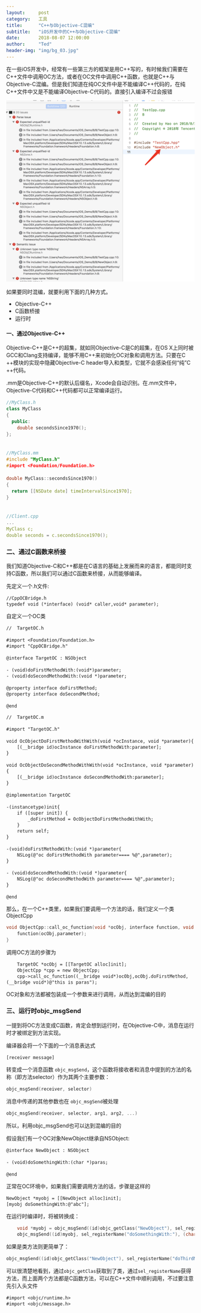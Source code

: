 ```yaml
---
layout:     post
category:   工具
title:      "C++与Objective-C混编"
subtitle:   "iOS开发中的C++与Objective-C混编"
date:       2018-08-07 12:00:00
author:     "Ted"
header-img: "img/bg_03.jpg"
---
```


在一些iOS开发中，经常有一些第三方的框架是用C++写的，有时候我们需要在C++文件中调用OC方法，或者在OC文件中调用C++函数，也就是C++与Objective-C混编。但是我们知道在纯OC文件中是不能编译C++代码的，在纯C++文件中又是不能编译Objective-C代码的。直接引入编译不过会报错

![img](/img/Simple_1/39.png)

如果要同时混编，就要利用下面的几种方式。

- Objective-C++
- C函数桥接
- 运行时

#### 一、通过Objective-C++

Objective-C++是C++的超集，就如同Objective-C是C的超集，在OS X上同时被GCC和Clang支持编译，能够不用C++来初始化OC对象和调用方法。只要在C ++模块的实现中隐藏Objective-C header导入和类型，它就不会感染任何“纯”C ++代码。

.mm是Objective-C++的默认后缀名，Xcode会自动识别。在.mm文件中，Objective-C代码和C++代码都可以正常编译运行。

```c++
//MyClass.h
class MyClass
{
  public:
    double secondsSince1970();
};


//MyClass.mm
#include "MyClass.h"
#import <Foundation/Foundation.h>

double MyClass::secondsSince1970()
{
  return [[NSDate date] timeIntervalSince1970];
}


//Client.cpp
...
MyClass c;
double seconds = c.secondsSince1970();
```

### 二、通过C函数来桥接

我们知道Objective-C和C++都是在C语言的基础上发展而来的语言，都能同时支持C函数，所以我们可以通过C函数来桥接，从而能够编译。

先定义一个.h文件:

```
//CppOCBridge.h
typedef void (*interface) (void* caller,void* parameter);
```

自定义一个OC类

```objc
//  TargetOC.h

#import <Foundation/Foundation.h>
#import "CppOCBridge.h"

@interface TargetOC : NSObject

- (void)doFirstMethodWith:(void*)parameter;
- (void)doSecondMethodWith:(void *)parameter;

@property interface doFirstMethod;
@property interface doSecondMethod;

@end
```

```objc
//  TargetOC.m

#import "TargetOC.h"

void OcObjectDoFirstMethodWithWith(void *ocInstance, void *parameter){
    [(__bridge id)ocInstance doFirstMethodWith:parameter];
}

void OcObjectDoSecondMethodWithWith(void *ocInstance, void *parameter){
    [(__bridge id)ocInstance doSecondMethodWith:parameter];
}

@implementation TargetOC

-(instancetype)init{
    if ([super init]) {
        _doFirstMethod = OcObjectDoFirstMethodWithWith;
    }
    return self;
}

-(void)doFirstMethodWith:(void *)parameter{
    NSLog(@"oc doFirstMethodWith parameter==== %@",parameter);
}

- (void)doSecondMethodWith:(void *)parameter{
    NSLog(@"oc doSecondMethodWith parameter==== %@",parameter);
}

@end
```

那么，在一个C++类里，如果我们要调用一个方法的话，我们定义一个类ObjectCpp

```c++
void ObjectCpp::call_oc_function(void *ocObj, interface function, void *parameter){
    function(ocObj,parameter);
}
```

调用OC方法的步骤为

```objc
    TargetOC *ocObj = [[TargetOC alloc]init];
    ObjectCpp *cpp = new ObjectCpp; 
    cpp->call_oc_function((__bridge void*)ocObj,ocObj.doFirstMethod,(__bridge void*)@"this is paras");
```

OC对象和方法都被包装成一个参数来进行调用，从而达到混编的目的

### 三、运行时objc_msgSend

一提到将OC方法变成C函数，肯定会想到运行时，在Objective-C中，消息在运行时才被绑定到方法实现。

编译器会将一个下面的一个消息表达式

```objc
[receiver message]
```

转变成一个消息函数 `objc_msgSend`，这个函数将接收者和消息中提到的方法的名称（即方法selector）作为其两个主要参数：

```c
objc_msgSend(receiver, selector)
```

消息中传递的其他参数也在 `objc_msgSend`被处理

```c++
objc_msgSend(receiver, selector, arg1, arg2, ...)
```

所以，利用objc_msgSend也可以达到混编的目的

假设我们有一个OC对象NewObject继承自NSObject:

```objc
@interface NewObject : NSObject

- (void)doSomethingWith:(char *)paras;

@end
```

正常在OC环境中，如果我们需要调用方法的话，步骤是这样的

```objc
NewObject *myobj = [[NewObject alloc]init];
[myobj doSomethingWith:@"abc"];
```

在运行时编译时，将被转换成：

```c
    void *myobj = objc_msgSend((id)objc_getClass("NewObject"), sel_registerName("alloc"), sel_registerName("init"));
    objc_msgSend((id)myobj, sel_registerName("doSomethingWith:"), (char *)"abc");
```

如果是类方法则更简单了：

```c++
objc_msgSend((id)objc_getClass("NewObject"), sel_registerName("doThirdMethod:"), 1);
```

可以很清楚地看到，通过`objc_getClas`获取到了类，通过`sel_registerName`获得方法，而上面两个方法都是C函数方法，可以在C++文件中顺利调用，不过要注意先引入头文件

```
#import <objc/runtime.h>
#import <objc/message.h>
```




